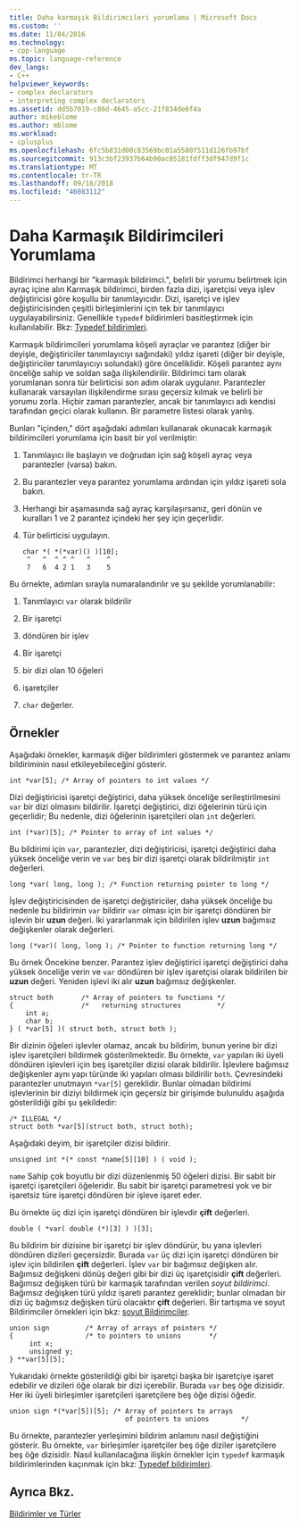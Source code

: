 ```yaml
---
title: Daha karmaşık Bildirimcileri yorumlama | Microsoft Docs
ms.custom: ''
ms.date: 11/04/2016
ms.technology:
- cpp-language
ms.topic: language-reference
dev_langs:
- C++
helpviewer_keywords:
- complex declarators
- interpreting complex declarators
ms.assetid: dd5b7019-c86d-4645-a5cc-21f834de6f4a
author: mikeblome
ms.author: mblome
ms.workload:
- cplusplus
ms.openlocfilehash: 6fc5b831d00c83569bc01a5580f511d126fb97bf
ms.sourcegitcommit: 913c3bf23937b64b90ac05181fdff3df947d9f1c
ms.translationtype: MT
ms.contentlocale: tr-TR
ms.lasthandoff: 09/18/2018
ms.locfileid: "46083112"
---
```

# <a name="interpreting-more-complex-declarators"></a>Daha Karmaşık Bildirimcileri Yorumlama

Bildirimci herhangi bir "karmaşık bildirimci.", belirli bir yorumu belirtmek için ayraç içine alın Karmaşık bildirimci, birden fazla dizi, işaretçisi veya işlev değiştiricisi göre koşullu bir tanımlayıcıdır. Dizi, işaretçi ve işlev değiştiricisinden çeşitli birleşimlerini için tek bir tanımlayıcı uygulayabilirsiniz. Genellikle `typedef` bildirimleri basitleştirmek için kullanılabilir. Bkz: [Typedef bildirimleri](../c-language/typedef-declarations.md).

Karmaşık bildirimcileri yorumlama köşeli ayraçlar ve parantez (diğer bir deyişle, değiştiriciler tanımlayıcıyı sağındaki) yıldız işareti (diğer bir deyişle, değiştiriciler tanımlayıcıyı solundaki) göre önceliklidir. Köşeli parantez aynı önceliğe sahip ve soldan sağa ilişkilendirilir. Bildirimci tam olarak yorumlanan sonra tür belirticisi son adım olarak uygulanır. Parantezler kullanarak varsayılan ilişkilendirme sırası geçersiz kılmak ve belirli bir yorumu zorla. Hiçbir zaman parantezler, ancak bir tanımlayıcı adı kendisi tarafından geçici olarak kullanın. Bir parametre listesi olarak yanlış.

Bunları "içinden," dört aşağıdaki adımları kullanarak okunacak karmaşık bildirimcileri yorumlama için basit bir yol verilmiştir:

1. Tanımlayıcı ile başlayın ve doğrudan için sağ köşeli ayraç veya parantezler (varsa) bakın.

1. Bu parantezler veya parantez yorumlama ardından için yıldız işareti sola bakın.

1. Herhangi bir aşamasında sağ ayraç karşılaşırsanız, geri dönün ve kuralları 1 ve 2 parantez içindeki her şey için geçerlidir.

1. Tür belirticisi uygulayın.

    ```
    char *( *(*var)() )[10];
     ^   ^  ^ ^ ^   ^    ^
     7   6  4 2 1   3    5
    ```

Bu örnekte, adımları sırayla numaralandırılır ve şu şekilde yorumlanabilir:

1. Tanımlayıcı `var` olarak bildirilir

1. Bir işaretçi

1. döndüren bir işlev

1. Bir işaretçi

1. bir dizi olan 10 öğeleri

1. işaretçiler

1. `char` değerler.

## <a name="examples"></a>Örnekler

Aşağıdaki örnekler, karmaşık diğer bildirimleri göstermek ve parantez anlamı bildiriminin nasıl etkileyebileceğini gösterir.

```
int *var[5]; /* Array of pointers to int values */
```

Dizi değiştiricisi işaretçi değiştirici, daha yüksek önceliğe serileştirilmesini `var` bir dizi olmasını bildirilir. İşaretçi değiştirici, dizi öğelerinin türü için geçerlidir; Bu nedenle, dizi öğelerinin işaretçileri olan `int` değerleri.

```
int (*var)[5]; /* Pointer to array of int values */
```

Bu bildirimi için `var`, parantezler, dizi değiştiricisi, işaretçi değiştirici daha yüksek önceliğe verin ve `var` beş bir dizi işaretçi olarak bildirilmiştir `int` değerleri.

```
long *var( long, long ); /* Function returning pointer to long */
```

İşlev değiştiricisinden de işaretçi değiştiriciler, daha yüksek önceliğe bu nedenle bu bildirimin `var` bildirir `var` olması için bir işaretçi döndüren bir işlevin bir **uzun** değeri. İki yararlanmak için bildirilen işlev **uzun** bağımsız değişkenler olarak değerleri.

```
long (*var)( long, long ); /* Pointer to function returning long */
```

Bu örnek Öncekine benzer. Parantez işlev değiştirici işaretçi değiştirici daha yüksek önceliğe verin ve `var` döndüren bir işlev işaretçisi olarak bildirilen bir **uzun** değeri. Yeniden işlevi iki alır **uzun** bağımsız değişkenler.

```
struct both       /* Array of pointers to functions */
{                 /*   returning structures         */
    int a;
    char b;
} ( *var[5] )( struct both, struct both );
```

Bir dizinin öğeleri işlevler olamaz, ancak bu bildirim, bunun yerine bir dizi işlev işaretçileri bildirmek gösterilmektedir. Bu örnekte, `var` yapıları iki üyeli döndüren işlevleri için beş işaretçiler dizisi olarak bildirilir. İşlevlere bağımsız değişkenler aynı yapı türünde iki yapıları olması bildirilir `both`. Çevresindeki parantezler unutmayın `*var[5]` gereklidir. Bunlar olmadan bildirimi işlevlerinin bir diziyi bildirmek için geçersiz bir girişimde bulunuldu aşağıda gösterildiği gibi şu şekildedir:

```
/* ILLEGAL */
struct both *var[5](struct both, struct both);
```

Aşağıdaki deyim, bir işaretçiler dizisi bildirir.

```
unsigned int *(* const *name[5][10] ) ( void );
```

`name` Sahip çok boyutlu bir dizi düzenlenmiş 50 öğeleri dizisi. Bir sabit bir işaretçi işaretçileri öğeleridir. Bu sabit bir işaretçi parametresi yok ve bir işaretsiz türe işaretçi döndüren bir işleve işaret eder.

Bu örnekte üç dizi için işaretçi döndüren bir işlevdir **çift** değerleri.

```
double ( *var( double (*)[3] ) )[3];
```

Bu bildirim bir dizisine bir işaretçi bir işlev döndürür, bu yana işlevleri döndüren dizileri geçersizdir. Burada `var` üç dizi için işaretçi döndüren bir işlev için bildirilen **çift** değerleri. İşlev `var` bir bağımsız değişken alır. Bağımsız değişkeni dönüş değeri gibi bir dizi üç işaretçisidir **çift** değerleri. Bağımsız değişken türü bir karmaşık tarafından verilen *soyut bildirimci*. Bağımsız değişken türü yıldız işareti parantez gereklidir; bunlar olmadan bir dizi üç bağımsız değişken türü olacaktır **çift** değerleri. Bir tartışma ve soyut Bildirimciler örnekleri için bkz: [soyut Bildirimciler](../c-language/c-abstract-declarators.md).

```
union sign         /* Array of arrays of pointers */
{                  /* to pointers to unions       */
     int x;
     unsigned y;
} **var[5][5];
```

Yukarıdaki örnekte gösterildiği gibi bir işaretçi başka bir işaretçiye işaret edebilir ve dizileri öğe olarak bir dizi içerebilir. Burada `var` beş öğe dizisidir. Her iki üyeli birleşimler işaretçileri işaretçilere beş öğe dizisi öğedir.

```
union sign *(*var[5])[5]; /* Array of pointers to arrays
                             of pointers to unions        */
```

Bu örnekte, parantezler yerleşimini bildirim anlamını nasıl değiştiğini gösterir. Bu örnekte, `var` birleşimler işaretçiler beş öğe diziler işaretçilere beş öğe dizisidir. Nasıl kullanılacağına ilişkin örnekler için `typedef` karmaşık bildirimlerinden kaçınmak için bkz: [Typedef bildirimleri](../c-language/typedef-declarations.md).

## <a name="see-also"></a>Ayrıca Bkz.

[Bildirimler ve Türler](../c-language/declarations-and-types.md)
